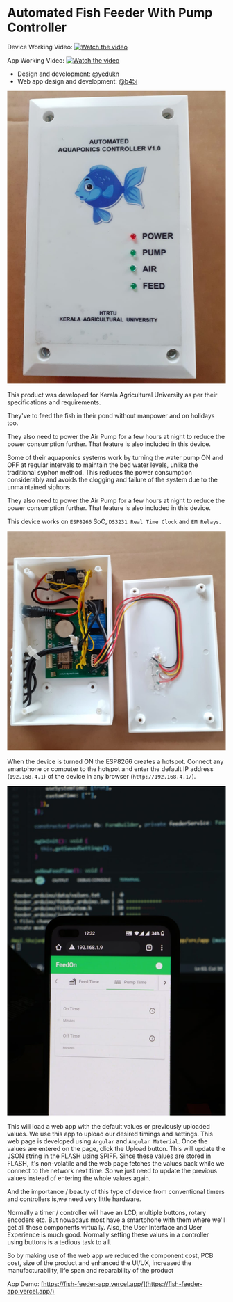# Automated Fish Feeder With Pump Controller

Device Working Video:
[![Watch the video](https://img.youtube.com/vi/Zu94WblO_oU/maxresdefault.jpg)](https://youtube.com/shorts/Zu94WblO_oU?feature=share)

App Working Video:
[![Watch the video](https://img.youtube.com/vi/7WvQQ0ODRsM/maxresdefault.jpg)](https://www.youtube.com/watch?v=7WvQQ0ODRsM)

- Design and development: [@yedukn](https://github.com/yedu-kn)
- Web app design and development: [@b45i](https://github.com/B45i)

![](documentation/images/device-case.jpg)

This product was developed for Kerala Agricultural University as per their specifications and requirements.

They've to feed the fish in their pond without manpower and on holidays too.

They also need to power the Air Pump for a few hours at night to reduce the power consumption further.
That feature is also included in this device.

Some of their aquaponics systems work by turning the water pump ON and OFF at regular intervals to maintain the bed water levels, unlike the traditional syphon method.
This reduces the power consumption considerably and avoids the clogging and failure of the system due to the unmaintained siphons.

They also need to power the Air Pump for a few hours at night to reduce the power consumption further.
That feature is also included in this device.

This device works on `ESP8266` SoC, `DS3231 Real Time Clock` and `EM Relays`.

![](documentation/images/device-inside.jpg)

When the device is turned ON the ESP8266 creates a hotspot.
Connect any smartphone or computer to the hotspot and enter the default IP address (`192.168.4.1`) of the device in any browser (`http://192.168.4.1/`).

![](documentation/images/app-mobile.jpg)

This will load a web app with the default values or previously uploaded values.
We use this app to upload our desired timings and settings.
This web page is developed using `Angular` and `Angular Material`.
Once the values are entered on the page, click the Upload button.
This will update the JSON string in the FLASH using SPIFF.
Since these values are stored in FLASH, it's non-volatile and the web page fetches the values back while we connect to the network next time.
So we just need to update the previous values instead of entering the whole values again.

And the importance / beauty of this type of device from conventional timers and controllers is,we need very little hardware.

Normally a timer / controller will have an LCD, multiple buttons, rotary encoders etc.
But nowadays most have a smartphone with them where we'll get all these components virtually.
Also, the User Interface and User Experience is much good.
Normally setting these values in a controller using buttons is a tedious task to all.

So by making use of the web app we reduced the component cost, PCB cost, size of the product and enhanced the UI/UX, increased the manufacturability, life span and reparability of the product

App Demo: [https://fish-feeder-app.vercel.app/](https://fish-feeder-app.vercel.app/)
